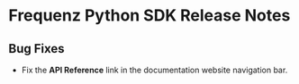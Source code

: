 # Frequenz Python SDK Release Notes

## Bug Fixes

- Fix the **API Reference** link in the documentation website navigation bar.
